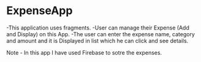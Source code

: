 # ExpenseApp
  -This application uses fragments.
  -User can manage their Expense (Add and Display) on this App.
  -The user can enter the expense name, category and amount and it is Displayed in list which he can click and see details.

Note - In this app I have used Firebase to sotre the expenses.
